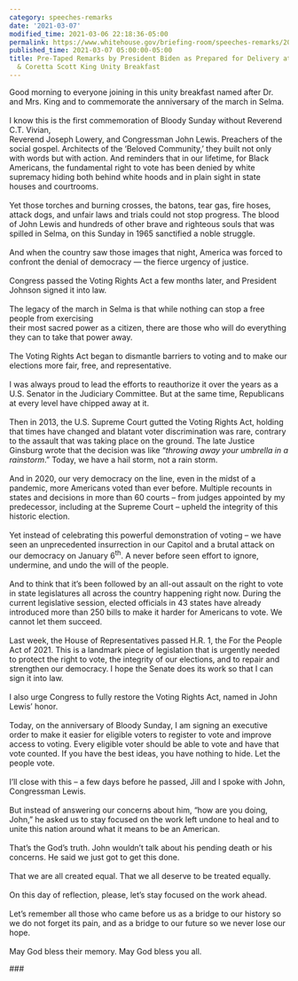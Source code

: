 ```yaml
---
category: speeches-remarks
date: '2021-03-07'
modified_time: 2021-03-06 22:18:36-05:00
permalink: https://www.whitehouse.gov/briefing-room/speeches-remarks/2021/03/07/pre-taped-remarks-by-president-biden-as-prepared-for-delivery-at-the-martin-coretta-scott-king-unity-breakfast/
published_time: 2021-03-07 05:00:00-05:00
title: Pre-Taped Remarks by President Biden as Prepared for Delivery at the Martin
  & Coretta Scott King Unity Breakfast
---
```

 
Good morning to everyone joining in this unity breakfast named after Dr.
and Mrs. King and to commemorate the anniversary of the march in
Selma.  
   
I know this is the first commemoration of Bloody Sunday without Reverend
C.T. Vivian,  
Reverend Joseph Lowery, and Congressman John Lewis. Preachers of the
social gospel. Architects of the ‘Beloved Community,’ they built not
only with words but with action. And reminders that in our lifetime, for
Black Americans, the fundamental right to vote has been denied by white
supremacy hiding both behind white hoods and in plain sight in state
houses and courtrooms.  
   
Yet those torches and burning crosses, the batons, tear gas, fire hoses,
attack dogs, and unfair laws and trials could not stop progress. The
blood of John Lewis and hundreds of other brave and righteous souls that
was spilled in Selma, on this Sunday in 1965 sanctified a noble
struggle.  
   
And when the country saw those images that night, America was forced to
confront the denial of democracy — the fierce urgency of justice.  
   
Congress passed the Voting Rights Act a few months later, and President
Johnson signed it into law.  
   
The legacy of the march in Selma is that while nothing can stop a free
people from exercising  
their most sacred power as a citizen, there are those who will do
everything they can to take that power away.  
   
The Voting Rights Act began to dismantle barriers to voting and to make
our elections more fair, free, and representative.  
   
I was always proud to lead the efforts to reauthorize it over the years
as a U.S. Senator in the Judiciary Committee. But at the same time,
Republicans at every level have chipped away at it.  
   
Then in 2013, the U.S. Supreme Court gutted the Voting Rights Act,
holding that times have changed and blatant voter discrimination was
rare, contrary to the assault that was taking place on the ground. The
late Justice Ginsburg wrote that the decision was like “*throwing away
your umbrella in a rainstorm*.” Today, we have a hail storm, not a rain
storm.  
   
And in 2020, our very democracy on the line, even in the midst of a
pandemic, more Americans voted than ever before. Multiple recounts in
states and decisions in more than 60 courts – from judges appointed by
my predecessor, including at the Supreme Court – upheld the integrity of
this historic election.  
   
Yet instead of celebrating this powerful demonstration of voting – we
have seen an unprecedented insurrection in our Capitol and a brutal
attack on our democracy on January 6<sup>th</sup>. A never before seen
effort to ignore, undermine, and undo the will of the people.  
   
And to think that it’s been followed by an all-out assault on the right
to vote in state legislatures all across the country happening right
now. During the current legislative session, elected officials in 43
states have already introduced more than 250 bills to make it harder for
Americans to vote. We cannot let them succeed.  
   
Last week, the House of Representatives passed H.R. 1, the For the
People Act of 2021. This is a landmark piece of legislation that is
urgently needed to protect the right to vote, the integrity of our
elections, and to repair and strengthen our democracy. I hope the Senate
does its work so that I can sign it into law.  
   
I also urge Congress to fully restore the Voting Rights Act, named in
John Lewis’ honor.  
   
Today, on the anniversary of Bloody Sunday, I am signing an executive
order to make it easier for eligible voters to register to vote and
improve access to voting. Every eligible voter should be able to vote
and have that vote counted. If you have the best ideas, you have nothing
to hide. Let the people vote.  
   
I’ll close with this – a few days before he passed, Jill and I spoke
with John, Congressman Lewis.  
   
But instead of answering our concerns about him, “how are you doing,
John,” he asked us to stay focused on the work left undone to heal and
to unite this nation around what it means to be an American.  
   
That’s the God’s truth. John wouldn’t talk about his pending death or
his concerns. He said we just got to get this done.  
   
That we are all created equal. That we all deserve to be treated
equally.  
   
On this day of reflection, please, let’s stay focused on the work
ahead.  
   
Let’s remember all those who came before us as a bridge to our history
so we do not forget its pain, and as a bridge to our future so we never
lose our hope.  
   
May God bless their memory. May God bless you all.

\###
